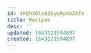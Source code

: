 ```yaml
---
id: 4FQh30lsG1hyURp4mZkfo
title: Recipes
desc: ''
updated: 1643121594897
created: 1643121594897
---
```


